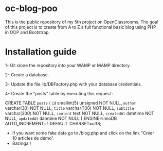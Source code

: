 # oc-blog-poo
This is the public repository of my 5th project on OpenClassrooms. The goal of this project is to create from A to Z a full functional basic blog using PHP in OOP and Bootstrap.
# Installation guide
1- Git clone the repository into your WAMP or MAMP directory.

2- Create a database.

3- Update the file lib/DBFactory.php with your database credentials.

4- Create the "posts" table by executing this request :
  
  CREATE TABLE `posts` (
  `id` smallint(5) unsigned NOT NULL,
  `author` varchar(30) NOT NULL,
  `title` varchar(100) NOT NULL,
  `subtitle` varchar(200) NOT NULL,
  `content` text NOT NULL,
  `createdAt` datetime NOT NULL,
  `updatedAt` datetime NOT NULL
  ) ENGINE=InnoDB AUTO_INCREMENT=1 DEFAULT CHARSET=utf8;

  - If you want some fake data go to /blog.php and click on the link "Créer 10 articles de démo".
  - Bazinga !
